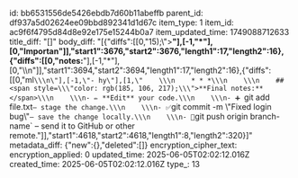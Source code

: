id: bb6531556de5426ebdb7d60b11abeffb
parent_id: df937a5d02624ee09bbd892341d1d67c
item_type: 1
item_id: ac9f6f4795d84d8e92e175e15244b0a7
item_updated_time: 1749088712633
title_diff: "[]"
body_diff: "[{\"diffs\":[[0,\"15);\\\">**\"],[-1,\"*\"],[0,\"Importan\"]],\"start1\":3676,\"start2\":3676,\"length1\":17,\"length2\":16},{\"diffs\":[[0,\"notes:**\"],[-1,\"*\"],[0,\"</span>\\\n\"]],\"start1\":3694,\"start2\":3694,\"length1\":17,\"length2\":16},{\"diffs\":[[0,\"ml`\\\n\"],[-1,\"- hy\"],[1,\"    \\\n    * * *\\\n    \\\n    ## <span style=\\\"color: rgb(185, 106, 217);\\\">**Final notes:**</span>\\\n    \\\n- ✏️ **Edit** your code.\\\n    \\\n- ➕ `git add file.txt` – stage the change.\\\n    \\\n- ✅ `git commit -m \\\"Fixed login bug\\\"` – save the change locally.\\\n    \\\n- 🚀 `git push origin branch-name` – send it to GitHub or other remote.\"]],\"start1\":4618,\"start2\":4618,\"length1\":8,\"length2\":320}]"
metadata_diff: {"new":{},"deleted":[]}
encryption_cipher_text: 
encryption_applied: 0
updated_time: 2025-06-05T02:02:12.016Z
created_time: 2025-06-05T02:02:12.016Z
type_: 13